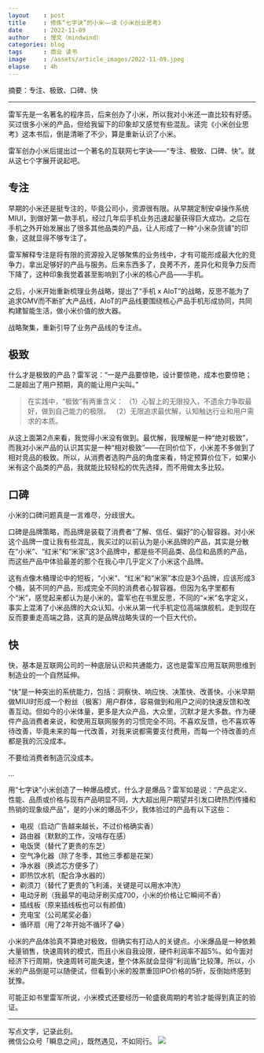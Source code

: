 ```yaml
---
layout    : post
title     : 修炼“七字诀”的小米——读《小米创业思考》
date      : 2022-11-09
author    : 慢文（mindwind）
categories: blog
tags      : 商业 读书
image     : /assets/article_images/2022-11-09.jpeg
elapse    : 4h
---
```


摘要：专注、极致、口碑、快

---
雷军先是一名著名的程序员，后来创办了小米，所以我对小米还一直比较有好感。买过很多小米的产品，但给我留下的印象却又感觉有些混乱。读完《小米创业思考》这本书后，倒是清晰了不少，算是重新认识了小米。

雷军创办小米后提出过一个著名的互联网七字诀——“专注、极致、口碑、快”。就从这七个字展开说起吧。


## 专注
早期的小米还是挺专注的，毕竟公司小，资源很有限。从早期定制安卓操作系统MIUI，到做好第一款手机，经过几年后手机业务迅速起量获得巨大成功。之后在手机之外开始发展出了很多其他品类的产品，让人形成了一种“小米杂货铺”的印象，这就显得不够专注了。

雷军解释专注是将有限的资源投入足够聚焦的业务线中，才有可能形成最大化的竞争力，拿出足够好的产品与服务。后来东西多了，良莠不齐，差异化和竞争力反而下降了，这种印象我觉着甚至影响到了小米的核心产品——手机。

之后，小米开始重新梳理业务战略，提出了“手机 x AIoT”的战略，反思不能为了追求GMV而不断扩大产品线，AIoT的产品线要围绕核心产品手机形成协同，共同构建智能生活，做小米价值的放大器。

战略聚集，重新引导了业务产品线的专注点。


## 极致
什么才是极致的产品？雷军说：“一是产品要惊艳，设计要惊艳，成本也要惊艳；二是超出了用户预期，真的能让用户尖叫。”

> 在实践中，“极致”有两重含义：
>（1）心智上的无限投入，不遗余力争取最好，做到自己能力的极限。
>（2）无限追求最优解，认知触达行业和用户需求的本质。

从这上面第2点来看，我觉得小米没有做到。最优解，我理解是一种“绝对极致”，而我对小米产品的认识其实是一种“相对极致”——在同价位下，小米差不多做到了相对竞品的极致。所以，从消费者选购产品的角度来看，特定预算价位下，如果小米有这个品类的产品，我就能比较轻松的优先选择，而不用做太多比较。


## 口碑
小米的口碑问题真是一言难尽，分歧很大。

口碑是品牌策略，而品牌是装载了消费者“了解、信任、偏好”的心智容器。对小米这个品牌一度让我有些混乱，我买过的以前认为是小米品牌的产品，其实是分散在“小米”、“红米”和“米家”这3个品牌中，都是些不同品类、品位和品质的产品，而这些产品中体验最差的那个在我心中几乎定义了小米这个品牌。

这有点像木桶理论中的短板，“小米”、“红米”和“米家”本应是3个品牌，应该形成3个桶，装不同的产品，形成完全不同的消费者心智容器。但因为名字里都有个“米”，感觉起来都认为是小米的。雷军也在书里反思，不同的“×米”名字定义，事实上混淆了小米品牌的大众认知。小米从第一代手机定位高端旗舰机，走到现在反而要重走高端之路，这真的是品牌战略失误的一个巨大代价。


## 快
快，基本是互联网公司的一种底层认识和共通能力，这也是雷军应用互联网思维到制造业的一个自然延伸。

“快”是一种突出的系统能力，包括：洞察快、响应快、决策快、改善快。小米早期做MIUI时形成一个粉丝（极客）用户群体，容易做到和用户之间的快速反馈和改善互动。但如今的小米体量，更多是大众产品，大众里，沉默才是大多数。作为硬件产品消费者来说，和使用互联网服务的习惯完全不同。不喜欢反馈，也不喜欢等待改善，毕竟未来的每一代改善，对我来说都需要支付费用，而每一个待改善的点都是我的沉没成本。

不要给消费者制造沉没成本。

...

用“七字诀”小米创造了一种爆品模式，什么才是爆品？雷军如是说：“产品定义、性能、品质或价格与现有产品明显不同，大大超出用户期望并引发口碑热烈传播和热销的现象级产品”，是的小米的爆品不少，我体验过的产品有以下这些：

* 电视（启动广告越来越长，不过价格确实香）
* 路由器（默默的工作，没啥存在感）
* 电饭煲（替代了更贵的东芝）
* 空气净化器（除了冬季，其他三季都是花架）
* 净水器（换滤芯方便多了）
* 即热饮水机（配合净水器的）
* 剃须刀（替代了更贵的飞利浦，关键是可以用水冲洗）
* 电动牙刷（我最早的电动牙刷买成700，小米的价格让它瞬间不香）
* 插线板（原来插线板也可以有颜值）
* 充电宝（公司尾奖必备）
* 循环扇（用了2年开始不循环了😂）

小米的产品体验真不算绝对极致，但确实有打动人的关键点。小米爆品是一种依赖大量销售，快速周转的模式，而且小米自我设限，硬件利润率不超5%。如今面对经济下行周期，快速周转可能失速，整个体系就会显得“利润盾”比较薄。所以，小米的产品倒是可以随便试，但看到小米的股票重回IPO价格的5折，反倒始终感到犹豫。

可能正如书里雷军所说，小米模式还要经历一轮盛衰周期的考验才能得到真正的验证。


---
写点文字，记录此刻。  
微信公众号「瞬息之间」，既然遇见，不如同行。
![](/assets/images/qrcode_wechat_avatar.jpg)
